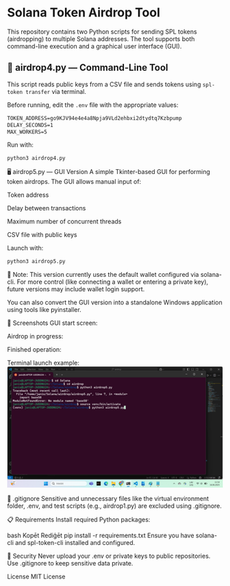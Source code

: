 # Solana Token Airdrop Tool

This repository contains two Python scripts for sending SPL tokens (airdropping) to multiple Solana addresses. The tool supports both command-line execution and a graphical user interface (GUI).

## 🔧 airdrop4.py — Command-Line Tool

This script reads public keys from a CSV file and sends tokens using `spl-token transfer` via terminal.

Before running, edit the `.env` file with the appropriate values:

```env
TOKEN_ADDRESS=go9KJV94e4e4a8Npja9VLd2ehbxi2dtydtq7Kzbpump
DELAY_SECONDS=1
MAX_WORKERS=5
```
Run with:

```bash
python3 airdrop4.py
```
🖥️ airdrop5.py — GUI Version
A simple Tkinter-based GUI for performing token airdrops. The GUI allows manual input of:

Token address

Delay between transactions

Maximum number of concurrent threads

CSV file with public keys

Launch with:

```bash
python3 airdrop5.py
```

📌 Note: This version currently uses the default wallet configured via solana-cli. For more control (like connecting a wallet or entering a private key), future versions may include wallet login support.

You can also convert the GUI version into a standalone Windows application using tools like pyinstaller.

📁 Screenshots
GUI start screen:


Airdrop in progress:


Finished operation:


Terminal launch example:
![Apraksts](terminalstart.png)

📂 .gitignore
Sensitive and unnecessary files like the virtual environment folder, .env, and test scripts (e.g., airdrop1.py) are excluded using .gitignore.

📋 Requirements
Install required Python packages:

bash
Kopēt
Rediģēt
pip install -r requirements.txt
Ensure you have solana-cli and spl-token-cli installed and configured.

🔐 Security
Never upload your .env or private keys to public repositories. Use .gitignore to keep sensitive data private.

License
MIT License
